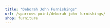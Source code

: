 ```yaml
---
title: "Deborah John Furnishings"
url: /sparrows-point/deborah-john-furnishings/
shop: furniture
---
```

